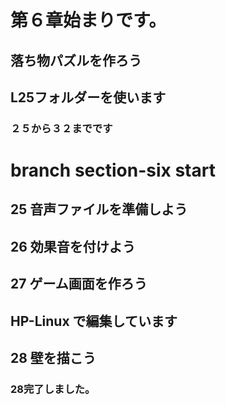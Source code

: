 # 第６章始まりです。
## 落ち物パズルを作ろう
## L25フォルダーを使います
### ２５から３２までです
# branch section-six start
## 25 音声ファイルを準備しよう
## 26 効果音を付けよう
## 27 ゲーム画面を作ろう
## HP-Linux で編集しています
## 28 壁を描こう
### 28完了しました。
